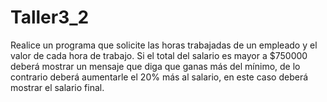 # Taller3_2
Realice un programa que solicite las horas trabajadas de un empleado y el valor de cada hora de trabajo. Si el total del salario es mayor a $750000 deberá mostrar un mensaje que diga que ganas más del mínimo, de lo contrario deberá aumentarle el 20% más al salario, en este caso deberá mostrar el salario final.
